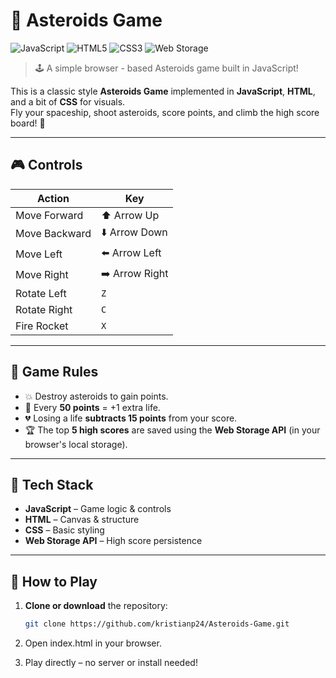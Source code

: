 # 🚀 Asteroids Game

![JavaScript](https://img.shields.io/badge/JavaScript-ES6-yellow?logo=javascript&logoColor=black)
![HTML5](https://img.shields.io/badge/HTML-5-orange?logo=html5&logoColor=white)
![CSS3](https://img.shields.io/badge/CSS-3-blue?logo=css3&logoColor=white)
![Web Storage](https://img.shields.io/badge/Web%20Storage-Enabled-success?logo=googlechrome&logoColor=white)

> 🕹️ A simple browser - based Asteroids game built in JavaScript!

This is a classic style **Asteroids Game** implemented in **JavaScript**, **HTML**, and a bit of **CSS** for visuals.  
Fly your spaceship, shoot asteroids, score points, and climb the high score board! 🎯

---

## 🎮 Controls

| Action             | Key |
|--------------------|-----|
| Move Forward       | ⬆️ Arrow Up |
| Move Backward      | ⬇️ Arrow Down |
| Move Left          | ⬅️ Arrow Left |
| Move Right         | ➡️ Arrow Right |
| Rotate Left        | `Z` |
| Rotate Right       | `C` |
| Fire Rocket        | `X` |

---

## 🧠 Game Rules

- 💥 Destroy asteroids to gain points.
- 🎯 Every **50 points** = +1 extra life.
- 💔 Losing a life **subtracts 15 points** from your score.
- 🏆 The top **5 high scores** are saved using the **Web Storage API** (in your browser's local storage).

---

## 🧰 Tech Stack

- **JavaScript** – Game logic & controls
- **HTML** – Canvas & structure
- **CSS** – Basic styling
- **Web Storage API** – High score persistence

---

## 🚀 How to Play

1. **Clone or download** the repository:
   ```bash
   git clone https://github.com/kristianp24/Asteroids-Game.git
2. Open index.html in your browser.

3. Play directly – no server or install needed!

